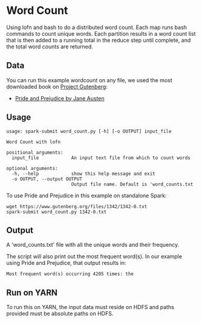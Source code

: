 # Word Count

Using lofn and bash to do a distributed word count. Each map runs bash commands to count unique words.
Each partition results in a word count list that is then added to a running total in the reduce
step until complete, and the total word counts are returned.

## Data

You can run this example wordcount on any file, we used the most downloaded book on
[Project Gutenberg](https://www.gutenberg.org/):

- [Pride and Prejudice by Jane Austen](https://www.gutenberg.org/files/1342/1342-0.txt)

## Usage

```
usage: spark-submit word_count.py [-h] [-o OUTPUT] input_file

Word Count with lofn

positional arguments:
  input_file            An input text file from which to count words

optional arguments:
  -h, --help            show this help message and exit
  -o OUTPUT, --output OUTPUT
                        Output file name. Default is 'word_counts.txt
```

To use Pride and Prejudice in this example on standalone Spark:

```
wget https://www.gutenberg.org/files/1342/1342-0.txt
spark-submit word_count.py 1342-0.txt
```

## Output

A 'word_counts.txt' file with all the unique words and their frequency.

The script will also print out the most frequent word(s). In our example using Pride and Prejudice,
that output results in:

`Most frequent word(s) occurring 4205 times: the`

## Run on YARN

To run this on YARN, the input data must reside on HDFS and paths provided must be absolute paths on HDFS.
